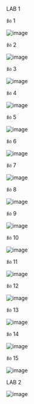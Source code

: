 LAB 1


ข้อ 1


![image](https://user-images.githubusercontent.com/92082316/169679236-12249c01-ba50-4c96-80d4-a5e395d52a72.png)



ข้อ 2

![image](https://user-images.githubusercontent.com/92082316/169679243-ca087f8d-a394-45c3-a499-474bea7040e6.png)



ข้อ 3

![image](https://user-images.githubusercontent.com/92082316/169679250-09b325fc-0840-4a55-9f71-05c9abb6687b.png)



ข้อ 4

![image](https://user-images.githubusercontent.com/92082316/169679253-9a0d42c7-e477-4052-8396-a302b94d8056.png)


ข้อ 5

![image](https://user-images.githubusercontent.com/92082316/169679262-d9e79a6d-3e73-4a8d-b92c-73ed6b593b23.png)


ข้อ 6

![image](https://user-images.githubusercontent.com/92082316/169679267-5ad2280b-fee3-4386-a177-c5f81dbbde85.png)


ข้อ 7

![image](https://user-images.githubusercontent.com/92082316/169679274-036d38c7-5e11-4247-95ea-0b3125e323e2.png)


ข้อ 8

![image](https://user-images.githubusercontent.com/92082316/169679279-171cd5f2-a395-4990-9b8d-610e3d2bd0b8.png)


ข้อ 9

![image](https://user-images.githubusercontent.com/92082316/169679285-36eaee2b-d120-466e-a404-a49fbbc45ec8.png)


ข้อ 10

![image](https://user-images.githubusercontent.com/92082316/169679289-b838a2f9-b48c-482e-b4f0-c878af2b4b5f.png)


ข้อ 11

![image](https://user-images.githubusercontent.com/92082316/169679292-b76bfb96-f341-4e9d-9e91-c536e9ef0eda.png)


ข้อ 12

![image](https://user-images.githubusercontent.com/92082316/169679302-ecb42559-93cf-4e30-bf1c-a4c3824782a4.png)


ข้อ 13

![image](https://user-images.githubusercontent.com/92082316/169679319-dfd97486-ee9a-472a-99fa-96779c16b92f.png)


ข้อ 14

![image](https://user-images.githubusercontent.com/92082316/169679329-f2e893d4-b6fd-4861-8245-69ffb4000095.png)


ข้อ 15

![image](https://user-images.githubusercontent.com/92082316/169679332-cd8ff8e3-15d5-4e44-8134-6eb61fb39785.png)


LAB 2

![image](https://user-images.githubusercontent.com/92082316/169679347-eef107f3-c553-4432-8be0-b0413a17abb3.png)
